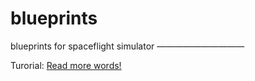 # blueprints
blueprints for spaceflight simulator 
——————————

Turorial:
[Read more words!](photos/blueprints/photos/Screenshot_20210420-113407.md
)
